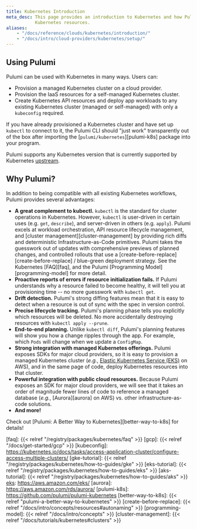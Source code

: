 ```yaml
---
title: Kubernetes Introduction
meta_desc: This page provides an introduction to Kubernetes and how Pulumi can help provision and manage
           Kubernetes resources.
aliases:
    - "/docs/reference/clouds/kubernetes/introduction/"
    - "/docs/intro/cloud-providers/kubernetes/setup/"
---
```


## Using Pulumi

Pulumi can be used with Kubernetes in many ways. Users can:

- Provision a managed Kubernetes cluster on a cloud provider.
- Provision the IaaS resources for a self-managed Kubernetes cluster.
- Create Kubernetes API resources and deploy app workloads to any existing Kubernetes cluster (managed or
    self-managed) with only a `kubeconfig` required.

If you have already provisioned a Kubernetes cluster and have set up `kubectl`
to connect to it, the Pulumi CLI should "just work" transparently out of the box
after importing the [`pulumi/kubernetes`][pulumi-k8s] package into your program.

Pulumi supports any Kubernetes version that is currently supported by
Kubernetes [upstream][upstream].

## Why Pulumi?

In addition to being compatible with all existing Kubernetes workflows, Pulumi provides several
advantages:

- **A great complement to kubectl.** `kubectl` is the standard for cluster operations in Kubernetes. However, `kubectl` is user-driven in certain uses (e.g. `get`, `describe`), and server-driven in others (e.g. `apply`). Pulumi excels at workload orchestration, API resource lifecycle management, and [cluster management][cluster-management] by providing rich diffs and deterministic Infrastructure-as-Code primitives. Pulumi takes the guesswork out of updates with comprehensive previews of planned changes, and controlled rollouts that use a [create-before-replace][create-before-replace] / blue-green deployment strategy. See the Kubernetes [FAQ][faq], and the Pulumi [Programming Model][programming-model] for more detail.
- **Proactive reports of errors if resource initialization fails.** If Pulumi understands why a
    resource failed to become healthy, it will tell you at provisioning time -- no more guesswork
    with `kubectl get`.
- **Drift detection.** Pulumi's strong diffing features mean that it is easy to detect when a
    resource is out of sync with the spec in version control.
- **Precise lifecycle tracking.** Pulumi's planning phase tells you explicitly which resources
    will be deleted. No more accidentally destroying resources with `kubectl apply --prune`.
- **End-to-end planning.** Unlike `kubectl diff`, Pulumi's planning features will show you how a
    change ripples through the app. For example, which `Pods` will change when we update a
    `ConfigMap`.
- **Strong integration with managed Kubernetes offerings.** Pulumi exposes SDKs for major cloud
    providers, so it is easy to provision a managed Kubernetes cluster (_e.g._, [Elastic Kubernetes
    Service (EKS)][eks] on AWS), and in the same page of code, deploy Kubernetes resources into that
    cluster.
- **Powerful integration with public cloud resources.** Because Pulumi exposes an SDK for major
    cloud providers, we will see that it takes an order of magnitude fewer lines of code to
    reference a managed database (_e.g._, [Aurora][aurora] on AWS) vs. other infrastructure-as-code
    solutions.
- **And more!**

Check out [Pulumi: A Better Way to Kubernetes][better-way-to-k8s] for details!

<!-- markdownlint-disable url -->
[upstream]: https://kubernetes.io/docs/reference/
[eks]: https://aws.amazon.com/eks/
[faq]: {{< relref "/registry/packages/kubernetes/faq" >}}
[gcp]: {{< relref "/docs/get-started/gcp" >}}
[kubeconfig]: https://kubernetes.io/docs/tasks/access-application-cluster/configure-access-multiple-clusters/
[gke-tutorial]: {{< relref "/registry/packages/kubernetes/how-to-guides/gke" >}}
[eks-tutorial]: {{< relref "/registry/packages/kubernetes/how-to-guides/eks" >}}
[aks-tutorial]: {{< relref "/registry/packages/kubernetes/how-to-guides/aks" >}}
[eks]: https://aws.amazon.com/eks/
[aurora]: https://aws.amazon.com/rds/aurora/
[pulumi-k8s]: https://github.com/pulumi/pulumi-kubernetes
[better-way-to-k8s]: {{< relref "pulumi-a-better-way-to-kubernetes" >}}
[create-before-replace]: {{< relref "/docs/intro/concepts/resources#autonaming" >}}
[programming-model]: {{< relref "/docs/intro/concepts" >}}
[cluster-management]: {{< relref "/docs/tutorials/kubernetes#clusters" >}}
<!-- markdownlint-enable url -->
